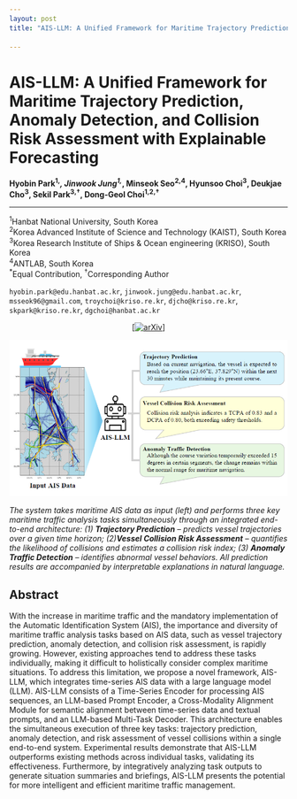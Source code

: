 ```yaml
---
layout: post
title: "AIS-LLM: A Unified Framework for Maritime Trajectory Prediction, Anomaly Detection, and Collision Risk Assessment with Explainable Forecasting"

---
```


# AIS-LLM: A Unified Framework for Maritime Trajectory Prediction, Anomaly Detection, and Collision Risk Assessment with Explainable Forecasting

**Hyobin Park<sup>1,*</sup>, Jinwook Jung<sup>1,*</sup>, Minseok Seo<sup>2,4</sup>, Hyunsoo Choi<sup>3</sup>, Deukjae Cho<sup>3</sup>, Sekil Park<sup>3,†</sup>, Dong-Geol Choi<sup>1,2,†</sup>**

---

<sup>1</sup>Hanbat National University, South Korea <br>
<sup>2</sup>Korea Advanced Institute of Science and Technology (KAIST), South Korea <br>
<sup>3</sup>Korea Research Institute of Ships & Ocean engineering (KRISO), South Korea <br>
<sup>4</sup>ANTLAB, South Korea <br>
<sup>*</sup>Equal Contribution, <sup>†</sup>Corresponding Author

<p>
<code>hyobin.park@edu.hanbat.ac.kr</code>, <code>jinwook.jung@edu.hanbat.ac.kr</code>, <code>msseok96@gmail.com</code>, <code>troychoi@kriso.re.kr</code>, <code>djcho@kriso.re.kr</code>, <code>skpark@kriso.re.kr</code>, <code>dgchoi@hanbat.ac.kr</code>
</p>

<p align="center">
  <a href="https://arxiv.org/abs/2508.07668" target="_blank">[<img src="https://img.shields.io/badge/arXiv-2312.15231-b31b1b.svg" alt="arXiv">]</a>
  <!-- <a href="https://github.com/your-repo/your-code" target="_blank">[<img src="https://img.shields.io/badge/Code-GitHub-blue.svg" alt="Code">]</a> -->
</p>

![intro_teaser](../assets/img/Intro_teaser.png)

*The system takes maritime AIS data as input (left) and performs three key maritime traffic analysis tasks simultaneously through an integrated end-to-end architecture: (1) **Trajectory Prediction** – predicts vessel trajectories over a given time horizon; (2)**Vessel Collision Risk Assessment** – quantifies the likelihood of collisions and estimates a collision risk index; (3) **Anomaly Traffic Detection** – identifies abnormal vessel behaviors. All prediction results are accompanied by interpretable explanations in natural language.*

## Abstract
With the increase in maritime traffic and the mandatory implementation of the Automatic Identification System (AIS), the importance and diversity of maritime traffic analysis tasks based on AIS data, such as vessel trajectory prediction, anomaly detection, and collision risk assessment, is rapidly growing. However, existing approaches tend to address these tasks individually, making it difficult to holistically consider complex maritime situations. To address this limitation, we propose a novel framework, AIS-LLM, which integrates time-series AIS data with a large language model (LLM). AIS-LLM consists of a Time-Series Encoder for processing AIS sequences, an LLM-based Prompt Encoder, a Cross-Modality Alignment Module for semantic alignment between time-series data and textual prompts, and an LLM-based Multi-Task Decoder. This architecture enables the simultaneous execution of three key tasks: trajectory prediction, anomaly detection, and risk assessment of vessel collisions within a single end-to-end system. Experimental results demonstrate that AIS-LLM outperforms existing methods across individual tasks, validating its effectiveness. Furthermore, by integratively analyzing task outputs to generate situation summaries and briefings, AIS-LLM presents the potential for more intelligent and efficient maritime traffic management.
